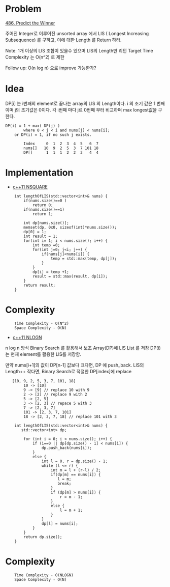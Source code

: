 # Problem

[486. Predict the Winner](hhttps://leetcode.com/problems/predict-the-winner/)

주어진 Integer로 이루어진 unsorted array 에서 LIS ( Longest Increasing Subsequence)
를 구하고, 이에 대한 Length 를 Return 하라.

Note:
1개 이상의 LIS 조합이 있을수 있으며 LIS의 Length만 리턴
Target Time Complexity 는 O(n^2) 로 제한

Follow up: O(n log n) 으로 improve 가능한가?

# Idea

DP[i] 는 i번째의 element로 끝나는 array의 LIS 의 Length이다.
i 의 초기 값은 1 번째이며 j의 초기값은 0이다.
각 i번째 마다 j르 0번째 부터 비교하며 max longest값을 구한다.
```
DP(i) = 1 + max( DP(j) )
        where 0 < j < i and nums[j] < nums[i];
    or DP(i) = 1, if no such j exists.

        Index     0  1  2  3  4  5   6  7
        nums[]   10  9  2  5  3  7 101 18
        DP[]      1  1  1  2  2  3   4  4
```

# Implementation

* [c++11 NSQUARE](LIS_NSQUARE.cpp)
```
    int lengthOfLIS(std::vector<int>& nums) {
        if(nums.size()==0 )
            return 0;
        if(nums.size()==1)
            return 1;

        int dp[nums.size()];
        memset(dp, 0x0, sizeof(int)*nums.size());
        dp[0] = 1;
        int result = 1;
        for(int i= 1; i < nums.size(); i++) {
            int temp =0;
            for(int j=0; j<i; j++) {
                if(nums[j]<nums[i]) {
                    temp = std::max(temp, dp[j]);
                }
            }
            dp[i] = temp +1;
            result = std::max(result, dp[i]);
        }
        return result;
    }
```
# Complexity

```
    Time Complexity - O(N^2)
    Space Complexity - O(N)
```

* [c++11 NLOGN](LIS_NLOGN.cpp)

n log n 방식
Binary Search 를 활용해서 보조 Array(DP)에 LIS List 를 저장
DP(i) 는 현재 element를 활용한 LIS를 저장함.

만약 nums[i+1]의 값이
    DP[n-1] 값보다 크다면, DP 에 push_back. LIS의 Length++
                 작다면, Binary Search로 적절한 DP[index]에 replace

```
   [10, 9, 2, 5, 3, 7, 101, 18]
        10 -> [10]
        9 -> [9] // replace 10 with 9
        2 -> [2] // replace 9 with 2
        5 -> [2, 5]
        3 -> [2, 3] // repace 5 with 3
        7 -> [2, 3, 7]
        101 -> [2, 3, 7, 101]
        18 -> [2, 3, 7, 18] // replace 101 with 3

```

```
    int lengthOfLIS(std::vector<int>& nums) {
       std::vector<int> dp;

        for (int i = 0; i < nums.size(); i++) {
            if (i==0 || dp[dp.size() - 1] < nums[i]) {
                dp.push_back(nums[i]);
            }
            else {
                int l = 0, r = dp.size() - 1;
                while (l <= r) {
                    int m = l + (r-l) / 2;
                    if(dp[m] == nums[i]) {
                       l = m;
                       break;
                    }
                    if (dp[m] > nums[i]) {
                        r = m - 1;
                    }
                    else {
                        l = m + 1;
                    }
                }
                dp[l] = nums[i];
            }
        }
        return dp.size();
    }

```

# Complexity

```
    Time Complexity - O(NLOGN)
    Space Complexity - O(N)
```


